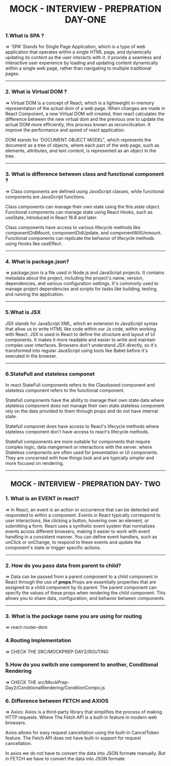 <center><h1>MOCK - INTERVIEW - PREPRATION DAY-ONE</h1> </center>

### 1.What is SPA ?  

=> 
'SPA' Stands for Single Page Application, which is a type of web application that operates within a single HTML  page, and dynamically updating its content as the user interacts with it.
it provide a seamless and interactive user experience by loading and updating content dynamically within a single web page, rather than navigating to multiple traditional pages.
<hr>

###  2. What is Virtual DOM ?   
=> 
Virtual DOM is a concept of React, which is a lightweight in-memory representation of the actual dom of a web page. When changes are made in React Component, a new Virtual DOM will created, then react calculates the difference between the new virtual dom and the previous one to update the actual DOM more efficiently, this process known as reconcilication. It improve the performance and speed of react application.

DOM stands for 'DOCUMENT OBJECT MODEL", which  represents the document as a tree of objects, where each part of the web page, such as elements, attributes, and text content, is represented as an object in the tree.

<hr>

### 3. What is difference between class and functional component ?  
=> 
Class components are defined using JavaScript classes, while functional components are JavaScript functions.

Class components can manage their own state using the this.state object. Functional components can manage state using React Hooks, such as useState, introduced in React 16.8 and later.

Class components have access to various lifecycle methods like componentDidMount, componentDidUpdate, and componentWillUnmount. Functional components can replicate the behavior of lifecycle methods using Hooks like useEffect.

<hr>


### 4. What is package.json?  
=>
package.json is a file used in Node.js and JavaScript projects. It contains metadata about the project, including the project's name, version, dependencies, and various configuration settings. It's commonly used to manage project dependencies and scripts for tasks like building, testing, and running the application.

<hr>

### 5.What is JSX  

JSX stands for JavaScript XML, which an extension to JavaScript syntax that allow us to write HTML like code within our Js code, within working with React.  JSX is used in React to define the structure and layout of UI components. It makes it more readable and easier to write and maintain complex user interfaces. Browsers don't understand JSX directly, so it's transformed into regular JavaScript using tools like Babel before it's executed in the browser.

<hr>

### 6.StateFull and stateless componet   

In react StateFull components refers to the Classbased component and stateless component refers to the functional component.

Statefull components have the ability to manage their own state data where stateless component does not manage their own state.stateless component rely on the data provided to them through props and do not have internal state.

Statefull componet does have access to React's lifecycle methods where stateless component don't have access to react's lifecycle methods.

Statefull compoonents are more suitable for components that require complex logic, data mangement or interactions with the server. where
  Stateless components are often used for presentation or UI components. They are concerned with how things look and are typically simpler and more focused on rendering.



<hr>
<center><h2>MOCK - INTERVIEW - PREPRATION DAY- TWO</h2> </center>

### 1. What is an EVENT in react?
=> In React, an event is an action or occurrence that can be detected and responded to within a component. Events in React typically correspond to user interactions, like clicking a button, hovering over an element, or submitting a form. React uses a synthetic event system that normalizes events across different browsers, making it easier to work with event handling in a consistent manner. You can define event handlers, such as onClick or onChange, to respond to these events and update the component's state or trigger specific actions.

<hr>


### 2. How do you pass data from parent to child?
=> Data can be passed from a parent component to a child component in React through the use of **props**.Props are essentially properties that are assigned to a child component by its parent. The parent component can specify the values of these props when rendering the child component. This allows you to share data, configuration, and behavior between components.

<hr>

### 3. What is the package name you are using for routing
=> react-router-dom

### 4.Routing Implementation
=> CHECK THE SRC/MOCKPREP-DAY2/ROUTING

### 5.How do you switch one component to another, Conditional Rendering
=> CHECK THE src/MockPrep-Day2/ConditionalRendering/ConditionCompo.js

### 6. Difference between FETCH and AXIOS
=>
Axios: Axios is a third-party library that simplifies the process of making HTTP requests. Where The Fetch API is a built-in feature in modern web browsers.

 Axios allows for easy request cancellation using the built-in CancelToken feature. The Fetch API does not have built-in support for request cancellation. 

 In axios we do not have to convert the data into JSON formate manually. But in FETCH we have to convert the data into JSON formate 